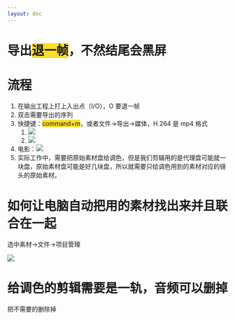 ```yaml
---
layout: doc
---
```

# 导出<font style="background-color:#FBDE28;">退一帧</font>，不然结尾会黑屏
# 流程
1. 在输出工程上打上入出点（I/O），O 要退一帧
2. 双击需要导出的序列
3. 快捷键：<font style="background-color:#FBDE28;">command+m</font>，或者文件->导出->媒体，H.264 是 mp4 格式
    1. ![](https://cdn.nlark.com/yuque/0/2025/png/22404493/1748575763917-0c593290-6939-443d-bce7-293c1570f8bf.png)
    2. ![](https://cdn.nlark.com/yuque/0/2025/png/22404493/1748575889902-dc2a83d3-51e2-433b-9f2e-9a9317b879a8.png)
4. 电影：![](https://cdn.nlark.com/yuque/0/2025/png/22404493/1748576111597-8a100534-9d37-4029-aa9e-59b91d94aa99.png)
5. 实际工作中，需要把原始素材盘给调色，但是我们剪辑用的是代理盘可能就一块盘，原始素材盘可能是好几块盘，所以就需要只给调色用到的素材对应的镜头的原始素材。

# 如何让电脑自动把用的素材找出来并且联合在一起
选中素材->文件->项目管理

![](https://cdn.nlark.com/yuque/0/2025/png/22404493/1748576435132-328d8eb9-bd5a-45e8-b316-4d71ecdf4c75.png)

# 给调色的剪辑需要是一轨，音频可以删掉
把不需要的删除掉

